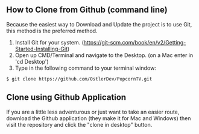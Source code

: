 ## How to Clone from Github (command line)

Because the easiest way to Download and Update the project is to use Git, this method is the preferred method.

1. Install Git for your system. (https://git-scm.com/book/en/v2/Getting-Started-Installing-Git)
2. Open up CMD/Terminal and navigate to the Desktop. (on a Mac enter in 'cd Desktop')
3. Type in the following command to your terminal window:
```
$ git clone https://github.com/OstlerDev/PopcornTV.git
```

## Clone using Github Application

If you are a little less adventurous or just want to take an easier route, download the Github application (they make it for Mac and Windows) then visit the repository and click the "clone in desktop" button.